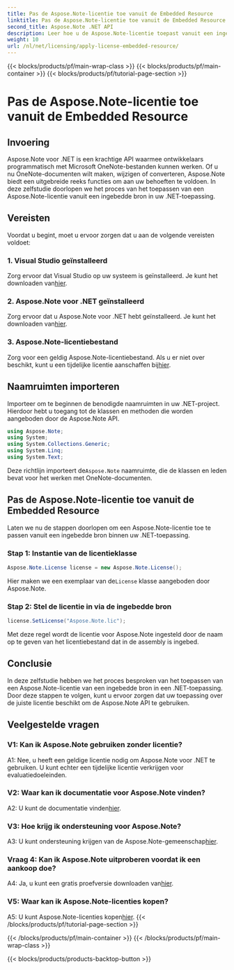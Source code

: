```yaml
---
title: Pas de Aspose.Note-licentie toe vanuit de Embedded Resource
linktitle: Pas de Aspose.Note-licentie toe vanuit de Embedded Resource
second_title: Aspose.Note .NET API
description: Leer hoe u de Aspose.Note-licentie toepast vanuit een ingebedde bron in uw .NET-toepassing. Volg onze stapsgewijze handleiding voor een naadloze integratie.
weight: 10
url: /nl/net/licensing/apply-license-embedded-resource/
---
```


{{< blocks/products/pf/main-wrap-class >}}
{{< blocks/products/pf/main-container >}}
{{< blocks/products/pf/tutorial-page-section >}}

# Pas de Aspose.Note-licentie toe vanuit de Embedded Resource

## Invoering

Aspose.Note voor .NET is een krachtige API waarmee ontwikkelaars programmatisch met Microsoft OneNote-bestanden kunnen werken. Of u nu OneNote-documenten wilt maken, wijzigen of converteren, Aspose.Note biedt een uitgebreide reeks functies om aan uw behoeften te voldoen. In deze zelfstudie doorlopen we het proces van het toepassen van een Aspose.Note-licentie vanuit een ingebedde bron in uw .NET-toepassing.

## Vereisten

Voordat u begint, moet u ervoor zorgen dat u aan de volgende vereisten voldoet:

### 1. Visual Studio geïnstalleerd

Zorg ervoor dat Visual Studio op uw systeem is geïnstalleerd. Je kunt het downloaden van[hier](https://visualstudio.microsoft.com/).

### 2. Aspose.Note voor .NET geïnstalleerd

 Zorg ervoor dat u Aspose.Note voor .NET hebt geïnstalleerd. Je kunt het downloaden van[hier](https://releases.aspose.com/note/net/).

### 3. Aspose.Note-licentiebestand

 Zorg voor een geldig Aspose.Note-licentiebestand. Als u er niet over beschikt, kunt u een tijdelijke licentie aanschaffen bij[hier](https://purchase.aspose.com/temporary-license/).

## Naamruimten importeren

Importeer om te beginnen de benodigde naamruimten in uw .NET-project. Hierdoor hebt u toegang tot de klassen en methoden die worden aangeboden door de Aspose.Note API.

```csharp
using Aspose.Note;
using System;
using System.Collections.Generic;
using System.Linq;
using System.Text;
```

 Deze richtlijn importeert de`Aspose.Note` naamruimte, die de klassen en leden bevat voor het werken met OneNote-documenten.

## Pas de Aspose.Note-licentie toe vanuit de Embedded Resource

Laten we nu de stappen doorlopen om een Aspose.Note-licentie toe te passen vanuit een ingebedde bron binnen uw .NET-toepassing.

### Stap 1: Instantie van de licentieklasse

```csharp
Aspose.Note.License license = new Aspose.Note.License();
```

 Hier maken we een exemplaar van de`License` klasse aangeboden door Aspose.Note.

### Stap 2: Stel de licentie in via de ingebedde bron

```csharp
license.SetLicense("Aspose.Note.lic");
```

Met deze regel wordt de licentie voor Aspose.Note ingesteld door de naam op te geven van het licentiebestand dat in de assembly is ingebed.

## Conclusie

In deze zelfstudie hebben we het proces besproken van het toepassen van een Aspose.Note-licentie van een ingebedde bron in een .NET-toepassing. Door deze stappen te volgen, kunt u ervoor zorgen dat uw toepassing over de juiste licentie beschikt om de Aspose.Note API te gebruiken.

## Veelgestelde vragen

### V1: Kan ik Aspose.Note gebruiken zonder licentie?

A1: Nee, u heeft een geldige licentie nodig om Aspose.Note voor .NET te gebruiken. U kunt echter een tijdelijke licentie verkrijgen voor evaluatiedoeleinden.

### V2: Waar kan ik documentatie voor Aspose.Note vinden?

 A2: U kunt de documentatie vinden[hier](https://reference.aspose.com/note/net/).

### V3: Hoe krijg ik ondersteuning voor Aspose.Note?

 A3: U kunt ondersteuning krijgen van de Aspose.Note-gemeenschap[hier](https://forum.aspose.com/c/note/28).

### Vraag 4: Kan ik Aspose.Note uitproberen voordat ik een aankoop doe?

 A4: Ja, u kunt een gratis proefversie downloaden van[hier](https://releases.aspose.com/).

### V5: Waar kan ik Aspose.Note-licenties kopen?

 A5: U kunt Aspose.Note-licenties kopen[hier](https://purchase.aspose.com/buy).
{{< /blocks/products/pf/tutorial-page-section >}}

{{< /blocks/products/pf/main-container >}}
{{< /blocks/products/pf/main-wrap-class >}}

{{< blocks/products/products-backtop-button >}}

